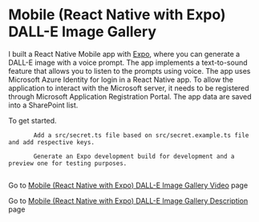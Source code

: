 # Mobile (React Native with Expo) DALL-E Image Gallery

I built a React Native Mobile app with [Expo](https://expo.dev/), where you can generate a DALL-E image with a voice prompt. The app implements a text-to-sound feature that allows you to listen to the prompts using voice. The app uses Microsoft Azure Identity for login in a React Native app. To allow the application to interact with the Microsoft server, it needs to be registered through Microsoft Application Registration Portal. The app data are saved into a SharePoint list.

To get started.
```
       Add a src/secret.ts file based on src/secret.example.ts file and add respective keys.
      
       Generate an Expo development build for development and a preview one for testing purposes.
      
```

Go to [Mobile (React Native with Expo) DALL-E Image Gallery Video](https://youtu.be/Axt1it17200) page

Go to [Mobile (React Native with Expo) DALL-E Image Gallery Description](https://ashot72.github.io/Mobile-DALL-E-Image-Gallery/docs.html) page
